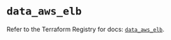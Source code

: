 # `data_aws_elb`

Refer to the Terraform Registry for docs: [`data_aws_elb`](https://registry.terraform.io/providers/hashicorp/aws/6.13.0/docs/data-sources/elb).
